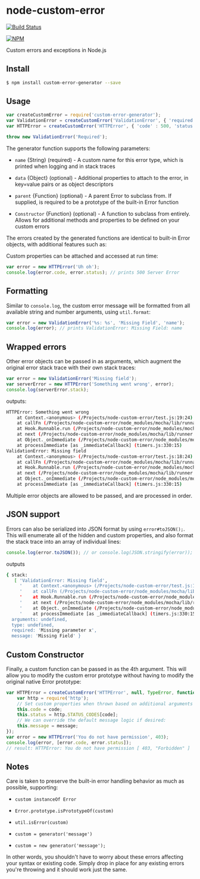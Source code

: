 node-custom-error
===================
[![Build Status](https://travis-ci.org/jproulx/node-custom-error.svg?branch=master)](https://travis-ci.org/jproulx/node-custom-error)

[![NPM](https://nodei.co/npm/custom-error-generator.png)](https://nodei.co/npm/custom-error-generator/)

Custom errors and exceptions in Node.js

## Install

```bash
$ npm install custom-error-generator --save
```

## Usage

```javascript
var createCustomError = require('custom-error-generator');
var ValidationError = createCustomError('ValidationError', { 'required', 'Missing parameter x' }, TypeError);
var HTTPError = createCustomError('HTTPError', { 'code' : 500, 'status' : 'Server Error' });

throw new ValidationError('Required');
```

The generator function supports the following parameters:

* `name` {String} (required) - A custom name for this error type, which is printed when logging and in stack traces

* `data` {Object} (optional) - Additional properties to attach to the error, in key=value pairs or as object descriptors

* `parent` {Function} (optional) - A parent Error to subclass from. If supplied, is required to be a prototype of the built-in Error function

* `Constructor` {Function} (optional) - A function to subclass from entirely. Allows for additional methods and properties to be defined on your custom errors

The errors created by the generated functions are identical to built-in Error objects, with additional features such as:

Custom properties can be attached and accessed at run time:
```javascript
var error = new HTTPError('Uh oh');
console.log(error.code, error.status); // prints 500 Server Error
```

## Formatting

Similar to `console.log`, the custom error message will be formatted from all available string and number arguments, using `util.format`:
```javascript
var error = new ValidationError('%s: %s', 'Missing Field', 'name');
console.log(error); // prints ValidationError: Missing Field: name
```

## Wrapped errors

Other error objects can be passed in as arguments, which augment the original error stack trace with their own stack traces:
```javascript
var error = new ValidationError('Missing field');
var serverError = new HTTPError('Something went wrong', error);
console.log(serverError.stack);
```
outputs:
```bash
HTTPError: Something went wrong
    at Context.<anonymous> (/Projects/node-custom-error/test.js:19:24)
    at callFn (/Projects/node-custom-error/node_modules/mocha/lib/runnable.js:223:21)
    at Hook.Runnable.run (/Projects/node-custom-error/node_modules/mocha/lib/runnable.js:216:7)
    at next (/Projects/node-custom-error/node_modules/mocha/lib/runner.js:259:10)
    at Object._onImmediate (/Projects/node-custom-error/node_modules/mocha/lib/runner.js:276:5)
    at processImmediate [as _immediateCallback] (timers.js:330:15)
ValidationError: Missing field
    at Context.<anonymous> (/Projects/node-custom-error/test.js:18:24)
    at callFn (/Projects/node-custom-error/node_modules/mocha/lib/runnable.js:223:21)
    at Hook.Runnable.run (/Projects/node-custom-error/node_modules/mocha/lib/runnable.js:216:7)
    at next (/Projects/node-custom-error/node_modules/mocha/lib/runner.js:259:10)
    at Object._onImmediate (/Projects/node-custom-error/node_modules/mocha/lib/runner.js:276:5)
    at processImmediate [as _immediateCallback] (timers.js:330:15)
```
Multiple error objects are allowed to be passed, and are processed in order.

## JSON support
Errors can also be serialized into JSON format by using `error#toJSON();`. This will enumerate all of the hidden and custom properties, and also format the stack trace into an array of individual lines:

```javascript
console.log(error.toJSON()); // or console.log(JSON.stringify(error));
```
outputs
```bash
{ stack:
   [ 'ValidationError: Missing field',
     '    at Context.<anonymous> (/Projects/node-custom-error/test.js:17:24)',
     '    at callFn (/Projects/node-custom-error/node_modules/mocha/lib/runnable.js:223:21)',
     '    at Hook.Runnable.run (/Projects/node-custom-error/node_modules/mocha/lib/runnable.js:216:7)',
     '    at next (/Projects/node-custom-error/node_modules/mocha/lib/runner.js:259:10)',
     '    at Object._onImmediate (/Projects/node-custom-error/node_modules/mocha/lib/runner.js:276:5)',
     '    at processImmediate [as _immediateCallback] (timers.js:330:15)' ],
  arguments: undefined,
  type: undefined,
  required: 'Missing parameter x',
  message: 'Missing Field' }
```

## Custom Constructor
Finally, a custom function can be passed in as the 4th argument. This will allow you to modify the custom error prototype without having to modify the original native Error prototype:

```javascript
var HTTPError = createCustomError('HTTPError', null, TypeError, function (message, code) {
    var http = require('http');
    // Set custom properties when thrown based on additional arguments
    this.code = code;
    this.status = http.STATUS_CODES[code];
    // We can override the default message logic if desired:
    this.message = message;
});
var error = new HTTPError('You do not have permission', 403);
console.log(error, [error.code, error.status]);
// result: HTTPError: You do not have permission [ 403, "Forbidden" ]
```

## Notes
Care is taken to preserve the built-in error handling behavior as much as possible, supporting:

* `custom instanceOf Error`

* `Error.prototype.isPrototypeOf(custom)`

* `util.isError(custom)`

* `custom = generator('message')`

* `custom = new generator('message');`

In other words, you shouldn't have to worry about these errors affecting your syntax or existing code. Simply drop in place for any existing errors you're throwing and it should work just the same.
